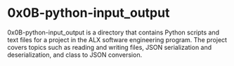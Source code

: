 # 0x0B-python-input_output

0x0B-python-input_output is a directory that contains Python scripts and text files for a project in the ALX software engineering program. The project covers topics such as reading and writing files, JSON serialization and deserialization, and class to JSON conversion.
